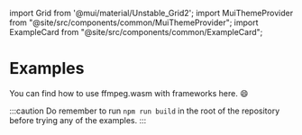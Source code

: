 import Grid from '@mui/material/Unstable_Grid2';
import MuiThemeProvider from "@site/src/components/common/MuiThemeProvider";
import ExampleCard from "@site/src/components/common/ExampleCard";

# Examples

You can find how to use ffmpeg.wasm with frameworks here. :smile:

:::caution
Do remember to run `npm run build` in the root of the repository before trying
any of the examples.
:::

<MuiThemeProvider>
  <Grid container rowSpacing={1} columnSpacing={1}>
    <Grid xs={12} sm={6} md={6} lg={6} xl={4}>
      <ExampleCard
        img="/img/vanilla.png"
        title="Vanilla JavaScript"
        desc="Plain JavaScript"
        url="https://github.com/ffmpegwasm/ffmpeg.wasm/tree/main/apps/vanilla-app"
      />
    </Grid>
    <Grid xs={12} sm={6} md={6} lg={6} xl={4}>
      <ExampleCard
        img="/img/react-vite.png"
        title="React + Vite"
        desc="React with Vite (multithread version)"
        url="https://github.com/ffmpegwasm/ffmpeg.wasm/tree/main/apps/react-vite-app"
      />
    </Grid>
    <Grid xs={12} sm={6} md={6} lg={6} xl={4}>
      <ExampleCard
        img="/img/vue-vite.png"
        title="Vue + Vite"
        desc="Vue with Vite (multithread version)"
        url="https://github.com/ffmpegwasm/ffmpeg.wasm/tree/main/apps/vue-vite-app"
      />
    </Grid>
    <Grid xs={12} sm={6} md={6} lg={6} xl={4}>
      <ExampleCard
        img="/img/nextjs.png"
        title="Next.js"
        desc="Next.js (single thread version)"
        url="https://github.com/ffmpegwasm/ffmpeg.wasm/tree/main/apps/nextjs-app"
      />
    </Grid>
  </Grid>
</MuiThemeProvider>
